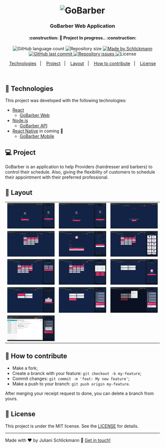 <h1 align="center">
    <img alt="GoBarber" src="./.github/logo.png" width="200px" />
</h1>

<h3 align="center">
  GoBarber Web Application
</h3>

<h4 align="center">
	:construction: 🚀 Project In progress.. :construction:
</h4>

<p align="center">
  <img alt="GitHub language count" src="https://img.shields.io/github/languages/count/Schlickmann/gobarber-webapp?color=%2304D361">

  <img alt="Repository size" src="https://img.shields.io/github/repo-size/Schlickmann/gobarber-webapp">

  <a href="https://www.linkedin.com/in/juliani-schlickmann-damasceno/" target="_blank">
    <img alt="Made by Schlickmann" src="https://img.shields.io/badge/made%20by-Schlickmann-%2304D361">
  </a>

  <a href="https://github.com/Schlickmann/gobarber-webapp/commits/master">
    <img alt="GitHub last commit" src="https://img.shields.io/github/last-commit/Schlickmann/gobarber-webapp">
  </a>

  <a href="https://github.com/Schlickmann/gobarber-webapp/issues">
    <img alt="Repository issues" src="https://img.shields.io/github/issues/Schlickmann/gobarber-webapp">
  </a>

  <img alt="License" src="https://img.shields.io/badge/license-MIT-brightgreen">
</p>
<p align="center">
  <a href="#rocket-Technologies">Technologies</a>&nbsp;&nbsp;&nbsp;|&nbsp;&nbsp;&nbsp;
  <a href="#-project">Project</a>&nbsp;&nbsp;&nbsp;|&nbsp;&nbsp;&nbsp;
  <a href="#-layout">Layout</a>&nbsp;&nbsp;&nbsp;|&nbsp;&nbsp;&nbsp;
  <a href="#-how-to-contribute">How to contribute</a>&nbsp;&nbsp;&nbsp;|&nbsp;&nbsp;&nbsp;
  <a href="#memo-license">License</a>
</p>

<br>


## :rocket: Technologies

This project was developed with the following technologies:

- [React](https://reactjs.org)
  - [GoBarber Web](https://github.com/Schlickmann/gobarber-webapp)
- [Node.js](https://nodejs.org/en/)
  - [GoBarber API](https://github.com/Schlickmann/gobarber-api)
- [React Native](https://facebook.github.io/react-native/) in coming :construction:
  - [GoBarber Mobile](https://github.com/Schlickmann/gobarber-app)

## 💻 Project

<p>GoBarber is an application to help Providers (hairdresser and barbers) to control their schedule. Also, giving the flexibility of customers to schedule their appointment with their preferred professional.</p>

## 🔖 Layout

<table>
  <tbody>
	 <tr>
	   <td><img alt="GoBarber Sign In" src="./.github/01.png" width="200px" /></td>
	   <td><img alt="GoBarber Sign Up" src="./.github/02.png" width="200px" /></td>
	   <td><img alt="GoBarber" src="./.github/03.png" width="200px" /></td>
	 </tr>
	  <tr>
	   <td><img alt="GoBarber" src="./.github/04.png" width="200px" /></td>
	   <td><img alt="GoBarber" src="./.github/05.png" width="200px" /></td>
	   <td><img alt="GoBarber" src="./.github/061.png" width="200px" /></td>
	 </tr>
    <tr>
	   <td><img alt="GoBarber" src="./.github/062.png" width="200px" /></td>
	   <td><img alt="GoBarber" src="./.github/063.png" width="200px" /></td>
	   <td><img alt="GoBarber" src="./.github/064.png" width="200px" /></td>
	 </tr>
    <tr>
	   <td><img alt="GoBarber" src="./.github/065.png" width="200px" /></td>
	   <td><img alt="GoBarber" src="./.github/066.png" width="200px" /></td>
	   <td><img alt="GoBarber" src="./.github/067.png" width="200px" /></td>
	 </tr>
    <tr>
	   <td><img alt="GoBarber" src="./.github/068.png" width="200px" /></td>
	 </tr>
  </tbody>
</table>

## 🤔 How to contribute

- Make a fork;
- Create a branck with your feature: `git checkout -b my-feature`;
- Commit changes: `git commit -m 'feat: My new feature'`;
- Make a push to your branch: `git push origin my-feature`.

After merging your receipt request to done, you can delete a branch from yours.

## :memo: License

This project is under the MIT license. See the [LICENSE](LICENSE) for details.

---

Made with ♥ by Juliani Schlickmann :wave: [Get in touch!](https://www.linkedin.com/in/juliani-schlickmann-damasceno/)

